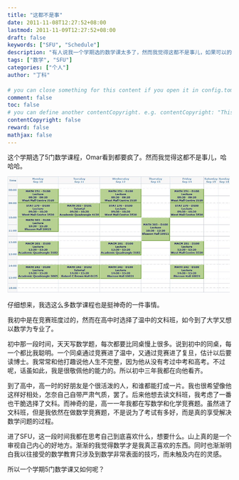 ```yaml
---
title: "这都不是事"
date: 2011-11-08T12:27:52+08:00
lastmod: 2011-11-09T12:27:52+08:00
draft: false
keywords: ["SFU", "Schedule"]
description: "有人说我一个学期选的数学课太多了，然而我觉得这都不是事儿，如果可以的话，我想上更多的数学课"
tags: ["数学", "SFU"]
categories: ["个人"]
author: "丁科"

# you can close something for this content if you open it in config.toml.
comment: false
toc: false
# you can define another contentCopyright. e.g. contentCopyright: "This is an another copyright."
contentCopyright: false
reward: false
mathjax: false
---
```


这个学期选了5门数学课程，Omar看到都要疯了。然而我觉得这都不是事儿，哈哈哈。

<img src="/pics/math_semester.jpg" alt="semester schedule" style="width: 500px;"/>

仔细想来，我选这么多数学课程也是挺神奇的一件事情。
<!--more-->

我初中是在竞赛班度过的，然而在高中时选择了温中的文科班，如今到了大学又想以数学为专业了。

初中那一段时间，天天写数学题，每次都要比同桌慢上很多。说到初中的同桌，每一个都比我聪明。一个同桌通过竞赛进了温中，又通过竞赛进了复旦，估计以后要读博士。我常常和他打趣说他人生不完整，因为他从没有考过中考和高考。不过呢，话虽如此，我是很敬佩他的能力的。所以初中三年我都在向他看齐。

到了高中，高一时的好朋友是个很活泼的人，和谁都能打成一片。我也很希望像他这样好相处，怎奈自己自带严肃气质，罢了。后来他想去读文科班，我考虑了一番也干脆选择了文科。而神奇的是，高一一年我都在写数学和化学竞赛题。虽然进了文科班，但是我依然在做数学竞赛题，不是说为了考试有多好，而是真的享受解决数学问题的过程。

进了SFU，这一段时间我都在思考自己到底喜欢什么，想要什么。山上真的是一个审视自己内心的好地方。渐渐的我觉得数学才是我真正喜欢的东西。同时也渐渐明白我以往接受的数学教育只涉及到数学非常表面的技巧，而未触及内在的灵感。

所以一个学期5门数学课又如何呢？
